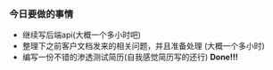 ### 今日要做的事情

- 继续写后端api(大概一个多小时吧)
- 整理下之前客户文档发来的相关问题，并且准备处理 (大概一个多小时)
- 编写一份不错的渗透测试简历(自我感觉简历写的还行) **Done!!!**
